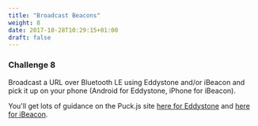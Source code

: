 ```yaml
---
title: "Broadcast Beacons"
weight: 8
date: 2017-10-28T10:29:15+01:00
draft: false
---
```

### Challenge 8

Broadcast a URL over Bluetooth LE using Eddystone and/or iBeacon and pick it up on your phone (Android for Eddystone, iPhone for iBeacon).

You'll get lots of guidance on the Puck.js site [here for Eddystone](https://www.espruino.com/Puck.js+Eddystone) and [here for iBeacon](https://www.espruino.com/Puck.js+iBeacon).

